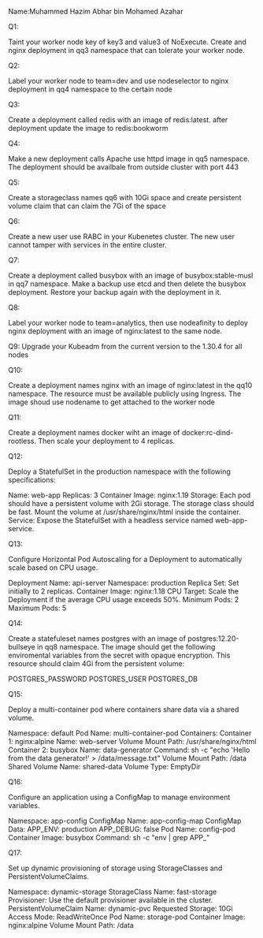 Name:Muhammed Hazim Abhar bin Mohamed Azahar

Q1:

Taint your worker node key of key3 and value3 of NoExecute. Create and nginx deployment in qq3 namespace that can tolerate your worker node.

Q2:

Label your worker node to team=dev and use nodeselector to nginx deployment in qq4 namespace to the certain node

Q3:

Create a deployment called redis with an image of redis:latest. after deployment update the image to redis:bookworm

Q4:

Make a new deployment calls Apache use httpd image in qq5 namespace. The deployment should be availbale from outside cluster with port 443

Q5:

Create a storageclass names qq6 with 10Gi space and create persistent volume claim that can claim the 7Gi of the space

Q6:

Create a new user use RABC in your Kubenetes cluster. The new user cannot tamper with services in the entire cluster.

Q7:

Create a deployment called busybox with an image of busybox:stable-musl in qq7 namespace. Make a backup use etcd and then delete the busybox deployment. Restore your backup again with the deployment in it.


Q8:

Label your worker node to team=analytics, then use nodeafinity to deploy nginx deployment with an image of nginx:latest to the same node.


Q9:
Upgrade your Kubeadm from the current version to the 1.30.4 for all nodes



Q10:

Create a deployment names nginx with an image of nginx:latest in the qq10 namespace. The resource must be available publicly using Ingress. The image shoud use nodename to get attached to the worker node



Q11:

Create a deployment names docker wiht an image of docker:rc-dind-rootless. Then scale your deployment to 4 replicas.


Q12:

Deploy a StatefulSet in the production namespace with the following specifications:

Name: web-app
Replicas: 3
Container Image: nginx:1.19
Storage:
Each pod should have a persistent volume with 2Gi storage.
The storage class should be fast.
Mount the volume at /usr/share/nginx/html inside the container.
Service: Expose the StatefulSet with a headless service named web-app-service.

Q13:

Configure Horizontal Pod Autoscaling for a Deployment to automatically scale based on CPU usage.

Deployment Name: api-server
Namespace: production
Replica Set: Set initially to 2 replicas.
Container Image: nginx:1.18
CPU Target: Scale the Deployment if the average CPU usage exceeds 50%.
Minimum Pods: 2
Maximum Pods: 5

Q14:

Create a statefuleset names postgres with an image of postgres:12.20-bullseye in qq8 namespace. The image should get the following enviromental variables from the secret with opaque encryption. This resource should claim 4Gi from the persistent volume:

POSTGRES_PASSWORD
POSTGRES_USER
POSTGRES_DB


Q15:

Deploy a multi-container pod where containers share data via a shared volume.

Namespace: default
Pod Name: multi-container-pod
Containers:
Container 1: nginx:alpine
Name: web-server
Volume Mount Path: /usr/share/nginx/html
Container 2: busybox
Name: data-generator
Command: sh -c "echo 'Hello from the data generator!' > /data/message.txt"
Volume Mount Path: /data
Shared Volume Name: shared-data
Volume Type: EmptyDir

Q16:

Configure an application using a ConfigMap to manage environment variables.

Namespace: app-config
ConfigMap Name: app-config-map
ConfigMap Data:
APP_ENV: production
APP_DEBUG: false
Pod Name: config-pod
Container Image: busybox
Command: sh -c "env | grep APP_"



Q17:

Set up dynamic provisioning of storage using StorageClasses and PersistentVolumeClaims.

Namespace: dynamic-storage
StorageClass Name: fast-storage
Provisioner: Use the default provisioner available in the cluster.
PersistentVolumeClaim Name: dynamic-pvc
Requested Storage: 10Gi
Access Mode: ReadWriteOnce
Pod Name: storage-pod
Container Image: nginx:alpine
Volume Mount Path: /data

